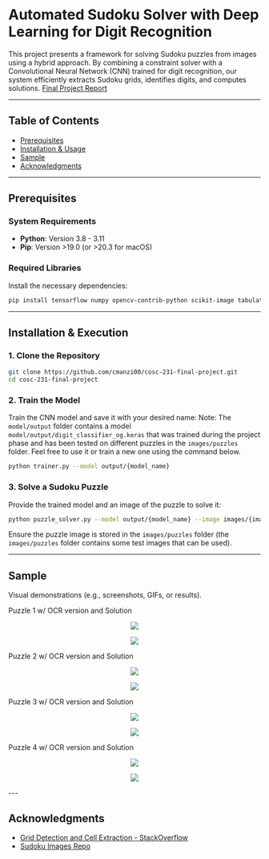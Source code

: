# Automated Sudoku Solver with Deep Learning for Digit Recognition

This project presents a framework for solving Sudoku puzzles from images using a hybrid approach. By combining a constraint solver with a Convolutional Neural Network (CNN) trained for digit recognition, our system efficiently extracts Sudoku grids, identifies digits, and computes solutions. [Final Project Report](./FInal%20Project%20Report.pdf)

---

## Table of Contents
- [Prerequisites](#prerequisites)
- [Installation & Usage](#installation--usage)
- [Sample](#sample)
- [Acknowledgments](#acknowledgments)

---

## Prerequisites

### System Requirements
- **Python**: Version 3.8 - 3.11
- **Pip**: Version >19.0 (or >20.3 for macOS)

### Required Libraries
Install the necessary dependencies:
```sh
pip install tensorflow numpy opencv-contrib-python scikit-image tabulate imutils scikit-learn matplotlib progressbar2 pandas
```

---

## Installation & Execution

### 1. Clone the Repository
```sh
git clone https://github.com/cmanzi00/cosc-231-final-project.git
cd cosc-231-final-project
```

### 2. Train the Model
Train the CNN model and save it with your desired name:
Note: The `model/output` folder contains a model  `model/output/digit_classifier_og.keras` that was trained during the project phase and has been tested on different puzzles in the `images/puzzles` folder. Feel free to use it or train a new one using the command below.
```sh
python trainer.py --model output/{model_name}
```

### 3. Solve a Sudoku Puzzle
Provide the trained model and an image of the puzzle to solve it:
```sh
python puzzle_solver.py --model output/{model_name} --image images/{image}
```
Ensure the puzzle image is stored in the `images/puzzles` folder (the `images/puzzles` folder contains some test images that can be used).

---

## Sample
Visual demonstrations (e.g., screenshots, GIFs, or results).

Puzzle 1 w/ OCR version and Solution
<p align="center">
	<img src="./images/puzzles/sudoku_titled_wide.jpg">
</p>

<p align="center">
	<img src="./images/outputs/titled_out.png">
</p>

Puzzle 2 w/ OCR version and Solution
<p align="center">
	<img src="./images/puzzles/sudoku_hard.jpg">
</p>

<p align="center">
	<img src="./images/outputs/hard_out.png">
</p>

Puzzle 3 w/ OCR version and Solution
<p align="center">
	<img src="./images/puzzles/sudoku_small.jpg">
</p>
<p align="center">
	<img src="./images/outputs/small_out.png">
</p>

Puzzle 4 w/ OCR version and Solution
<p align="center">
	<img src="./images/puzzles/sudoku_contr.jpg">
</p>
<p align="center">
	<img src="./images/outputs/contr_out.png">
</p>
---

## Acknowledgments
- [Grid Detection and Cell Extraction - StackOverflow](https://stackoverflow.com/questions/59182827)
- [Sudoku Images Repo](https://github.com/kirkeaton/sudoku-image-solver/tree/main/sudoku_images)
